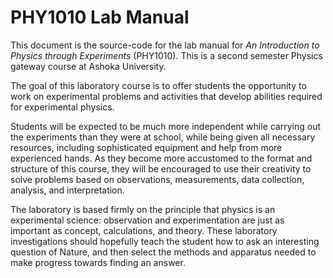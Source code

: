 # PHY1010 Lab Manual

This document is the source-code for the lab manual for _An Introduction to Physics through Experiments_ (PHY1010). This is a second semester Physics gateway course at Ashoka University.

The goal of this laboratory course is to offer students the opportunity to work on experimental problems and activities that develop abilities required for experimental physics. 

Students will be expected to be much more independent while carrying out the experiments than they were at school, while being given all necessary resources, including sophisticated equipment and help from more experienced hands. As they become more accustomed to the format and structure of this course, they will be encouraged to use their creativity to solve problems based on observations, measurements, data collection, analysis, and interpretation. 

The laboratory is based firmly on the principle that physics is an experimental science: observation and experimentation are just as important as concept, calculations, and theory. These laboratory investigations should hopefully teach the student how to ask an interesting question of Nature, and then select the methods and apparatus needed to make progress towards finding an answer.
